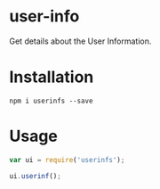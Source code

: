 # user-info

Get details about the User Information.

# Installation

`npm i userinfs --save`

# Usage

```js
var ui = require('userinfs');

ui.userinf();

```